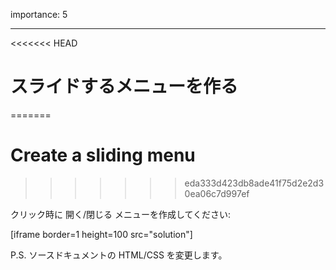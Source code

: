 importance: 5

---

<<<<<<< HEAD
# スライドするメニューを作る
=======
# Create a sliding menu
>>>>>>> eda333d423db8ade41f75d2e2d30ea06c7d997ef

クリック時に 開く/閉じる メニューを作成してください:

[iframe border=1 height=100 src="solution"]

P.S. ソースドキュメントの HTML/CSS を変更します。
